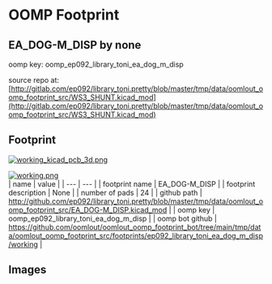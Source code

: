 # OOMP Footprint  
## EA_DOG-M_DISP  by none  
  
oomp key: oomp_ep092_library_toni_ea_dog_m_disp  
  
source repo at: [http://gitlab.com/ep092/library_toni.pretty/blob/master/tmp/data/oomlout_oomp_footprint_src/WS3_SHUNT.kicad_mod](http://gitlab.com/ep092/library_toni.pretty/blob/master/tmp/data/oomlout_oomp_footprint_src/WS3_SHUNT.kicad_mod)  
## Footprint  
  
[![working_kicad_pcb_3d.png](working_kicad_pcb_3d_600.png)](working_kicad_pcb_3d.png)  
  
[![working.png](working_600.png)](working.png)  
| name | value | 
| --- | --- | 
| footprint name | EA_DOG-M_DISP | 
| footprint description | None | 
| number of pads | 24 | 
| github path | http://github.com/ep092/library_toni.pretty/blob/master/tmp/data/oomlout_oomp_footprint_src/EA_DOG-M_DISP.kicad_mod | 
| oomp key | oomp_ep092_library_toni_ea_dog_m_disp | 
| oomp bot github | https://github.com/oomlout/oomlout_oomp_footprint_bot/tree/main/tmp/data/oomlout_oomp_footprint_src/footprints/ep092_library_toni_ea_dog_m_disp/working | 
## Images  
